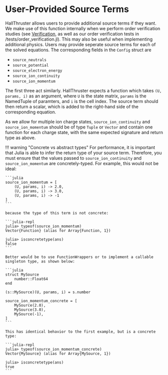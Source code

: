 # User-Provided Source Terms

HallThruster allows users to provide additional source terms if they want. We make use of this function internally when we perform order verification studies (see [Verification](@ref), as well as our order verification tests in /tests/order_verification.jl). This may also be useful when implementing additional physics. Users may provide seperate source terms for each of the solved equations. The corresponding fields in the `Config` struct are

- `source_neutrals`
- `source_potential`
- `source_electron_energy`
- `source_ion_continuity`
- `source_ion_momentum`

The first three act similarly. HallThruster expects a function which takes `(U, params, i)` as an argument, where `U` is the state matrix, `params` is the NamedTuple of paramters, and `i` is the cell index. The source term should then return a scalar, which is added to the right-hand side of the corresponding equation.

As we allow for multiple ion charge states, `source_ion_continuity` and `source_ion_momentum` should be of type `Tuple` or `Vector` and contain one function for each charge state, with the same expected signature and return type as above.

!!! warning "Concrete vs abstract types"
    For performance, it is important that Julia is able to infer the return type of your source term. Therefore, you must ensure that the values passed to `source_ion_continuity` and `source_ion_momentum` are concretely-typed. For example, this would not be ideal:

    ```julia
    source_ion_momentum = [
        (U, params, i) -> 2.0,
        (U, params, i) -> 3.0,
        (U, params, i) -> -1
    ]
    ```

    because the type of this term is not concrete:

    ```julia-repl
    julia> typeof(source_ion_momentum)
    Vector{Function} (alias for Array{Function, 1})

    julia> isconcretetype(ans)
    false
    ```

    Better would be to use FunctionWrappers or to implement a callable singleton type, as shown below:

    ```julia
    struct MySource
        number::Float64
    end

    (s::MySource)(U, params, i) = s.number

    source_ion_momentum_concrete = [
        MySource(2.0),
        MySource(3.0),
        MySource(-1),
    ]
    ```

    This has identical behavior to the first example, but is a concrete type:

    ```julia-repl
    julia> typeof(source_ion_momentum_concrete)
    Vector{MySource} (alias for Array{MySource, 1})

    julia> isconcretetype(ans)
    true
    ```